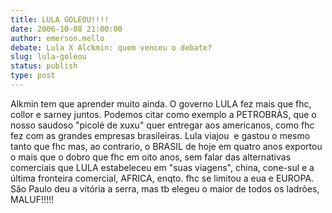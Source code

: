 ```yaml
---
title: LULA GOLEOU!!!!
date: 2006-10-08 21:00:00
author: emerson.mello
debate: Lula X Alckmin: quem venceu o debate?
slug: lula-goleou
status: publish 
type: post
---
```


Alkmin tem que aprender muito ainda. O governo LULA fez mais que fhc, collor e sarney juntos. Podemos citar como exemplo a PETROBRÀS, que o nosso saudoso "picolé de xuxu" quer entregar aos americanos, como fhc fez com as grandes empresas brasileiras. Lula viajou  e gastou o mesmo tanto que fhc mas, ao contrario, o BRASIL de hoje em quatro anos exportou o mais que o dobro que fhc em oito anos, sem falar das alternativas comerciais que LULA estabeleceu em "suas viagens", china, cone-sul e a última fronteira comercial, AFRICA, enqto. fhc se limitou a eua e EUROPA. São Paulo deu a vitória a serra, mas tb elegeu o maior de todos os ladrões, MALUF!!!!!
